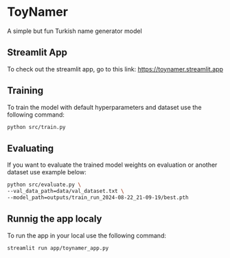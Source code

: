 # ToyNamer
A simple but fun Turkish name generator model

## Streamlit App

To check out the streamlit app, go to this link: https://toynamer.streamlit.app

## Training

To train the model with default hyperparameters and dataset use the following command:
```bash
python src/train.py
```

## Evaluating

If you want to evaluate the trained model weights on evaluation or another dataset use example below:
```bash
python src/evaluate.py \
--val_data_path=data/val_dataset.txt \
--model_path=outputs/train_run_2024-08-22_21-09-19/best.pth
```

## Runnig the app localy

To run the app in your local use the following command:
```bash
streamlit run app/toynamer_app.py
```